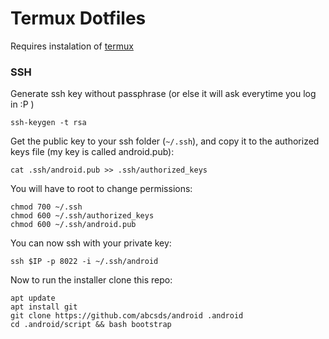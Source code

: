 # Termux Dotfiles

Requires instalation of [termux](https://termux.com/)

### SSH
Generate ssh key without passphrase (or else it will ask everytime you log in :P )
```
ssh-keygen -t rsa
```

Get the public key to your ssh folder (`~/.ssh`), and copy it to the authorized keys file (my key is called android.pub):
```
cat .ssh/android.pub >> .ssh/authorized_keys
```

You will have to root to change permissions:
```
chmod 700 ~/.ssh
chmod 600 ~/.ssh/authorized_keys
chmod 600 ~/.ssh/android.pub
```

You can now ssh with your private key:
```
ssh $IP -p 8022 -i ~/.ssh/android
```

Now to run the installer clone this repo:
```
apt update
apt install git
git clone https://github.com/abcsds/android .android
cd .android/script && bash bootstrap
```
